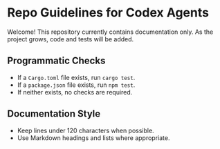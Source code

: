 # Repo Guidelines for Codex Agents

Welcome! This repository currently contains documentation only. As the project grows, code and tests will be added.

## Programmatic Checks
- If a `Cargo.toml` file exists, run `cargo test`.
- If a `package.json` file exists, run `npm test`.
- If neither exists, no checks are required.

## Documentation Style
- Keep lines under 120 characters when possible.
- Use Markdown headings and lists where appropriate.

